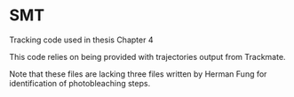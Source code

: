 # SMT
Tracking code used in thesis Chapter 4

This code relies on being provided with trajectories output from Trackmate.

Note that these files are lacking three files written by Herman Fung for identification of photobleaching steps.
